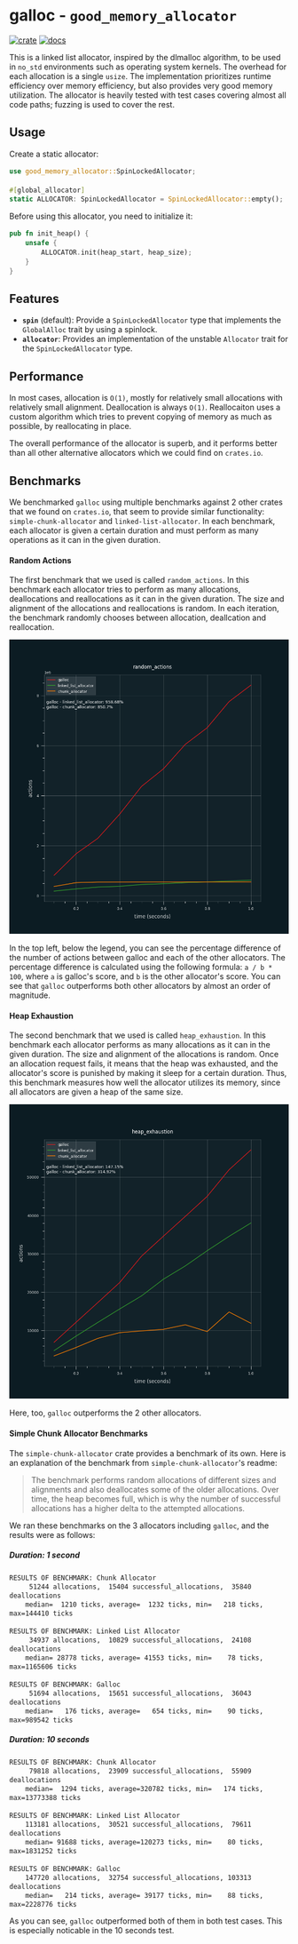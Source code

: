 # galloc - `good_memory_allocator`

[![crate](https://img.shields.io/crates/v/good_memory_allocator.svg)](https://crates.io/crates/good_memory_allocator)
[![docs](https://docs.rs/good_memory_allocator/badge.svg)](https://docs.rs/good_memory_allocator)

This is a linked list allocator, inspired by the dlmalloc algorithm, to be used in `no_std` environments such as operating system kernels.
The overhead for each allocation is a single `usize`.
The implementation prioritizes runtime efficiency over memory efficiency, but also provides very good memory utilization.
The allocator is heavily tested with test cases covering almost all code paths; fuzzing is used to cover the rest.

## Usage

Create a static allocator:

```rust
use good_memory_allocator::SpinLockedAllocator;

#[global_allocator]
static ALLOCATOR: SpinLockedAllocator = SpinLockedAllocator::empty();
```

Before using this allocator, you need to initialize it:

```rust
pub fn init_heap() {
    unsafe {
        ALLOCATOR.init(heap_start, heap_size);
    }
}
```

## Features

- **`spin`** (default): Provide a `SpinLockedAllocator` type that implements the `GlobalAlloc` trait by using a spinlock.
- **`allocator`**: Provides an implementation of the unstable `Allocator` trait for the `SpinLockedAllocator` type.

## Performance

In most cases, allocation is `O(1)`, mostly for relatively small allocations with relatively small alignment.
Deallocation is always `O(1)`.
Reallocaiton uses a custom algorithm which tries to prevent copying of memory as much as possible, by reallocating in place.

The overall performance of the allocator is superb, and it performs better than all other alternative allocators which we could find on `crates.io`.

## Benchmarks

We benchmarked `galloc` using multiple benchmarks against 2 other crates that we found on `crates.io`, that seem to provide similar functionality: `simple-chunk-allocator` and `linked-list-allocator`.
In each benchmark, each allocator is given a certain duration and must perform as many operations as it can in the given duration.

#### Random Actions

The first benchmark that we used is called `random_actions`. 
In this benchmark each allocator tries to perform as many allocations, deallocations and reallocations as it can in the given duration.
The size and alignment of the allocations and reallocations is random.
In each iteration, the benchmark randomly chooses between allocation, deallcation and reallocation.

![Random Actions Benchmark Results](benchmark_result_graphs/random_actions.png)

In the top left, below the legend, you can see the percentage difference of the number of actions between galloc and each of the other allocators.
The percentage difference is calculated using the following formula: `a / b * 100`, where `a` is galloc's score, and `b` is the other allocator's score.
You can see that `galloc` outperforms both other allocators by almost an order of magnitude.

#### Heap Exhaustion

The second benchmark that we used is called `heap_exhaustion`. 
In this benchmark each allocator performs as many allocations as it can in the given duration. 
The size and alignment of the allocations is random.
Once an allocation request fails, it means that the heap was exhausted, and the allocator's score is punished by making it sleep for a certain duration.
Thus, this benchmark measures how well the allocator utilizes its memory, since all allocators are given a heap of the same size.

![Heap Exhaustion Benchmark Results](benchmark_result_graphs/heap_exhaustion.png)

Here, too, `galloc` outperforms the 2 other allocators.

#### Simple Chunk Allocator Benchmarks

The `simple-chunk-allocator` crate provides a benchmark of its own. 
Here is an explanation of the benchmark from `simple-chunk-allocator`'s readme:

> The benchmark performs random allocations of different sizes and alignments and also deallocates some of the older allocations. Over time, the heap becomes full, which is why the number of successful allocations has a higher delta to the attempted allocations.

We ran these benchmarks on the 3 allocators including `galloc`, and the results were as follows:

##### Duration: 1 second
```
RESULTS OF BENCHMARK: Chunk Allocator
     51244 allocations,  15404 successful_allocations,  35840 deallocations
    median=  1210 ticks, average=  1232 ticks, min=   218 ticks, max=144410 ticks

RESULTS OF BENCHMARK: Linked List Allocator
     34937 allocations,  10829 successful_allocations,  24108 deallocations
    median= 28778 ticks, average= 41553 ticks, min=    78 ticks, max=1165606 ticks

RESULTS OF BENCHMARK: Galloc
     51694 allocations,  15651 successful_allocations,  36043 deallocations
    median=   176 ticks, average=   654 ticks, min=    90 ticks, max=989542 ticks
```

##### Duration: 10 seconds
```
RESULTS OF BENCHMARK: Chunk Allocator
     79818 allocations,  23909 successful_allocations,  55909 deallocations
    median=  1294 ticks, average=320782 ticks, min=   174 ticks, max=13773388 ticks

RESULTS OF BENCHMARK: Linked List Allocator
    113181 allocations,  30521 successful_allocations,  79611 deallocations
    median= 91688 ticks, average=120273 ticks, min=    80 ticks, max=1831252 ticks

RESULTS OF BENCHMARK: Galloc
    147720 allocations,  32754 successful_allocations, 103313 deallocations
    median=   214 ticks, average= 39177 ticks, min=    88 ticks, max=2228776 ticks
```

As you can see, `galloc` outperformed both of them in both test cases. This is especially noticable in the 10 seconds test.
